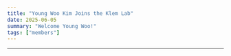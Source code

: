 ```yaml
---
title: "Young Woo Kim Joins the Klem Lab"
date: 2025-06-05
summary: "Welcome Young Woo!"
tags: ["members"]
---
```



---
